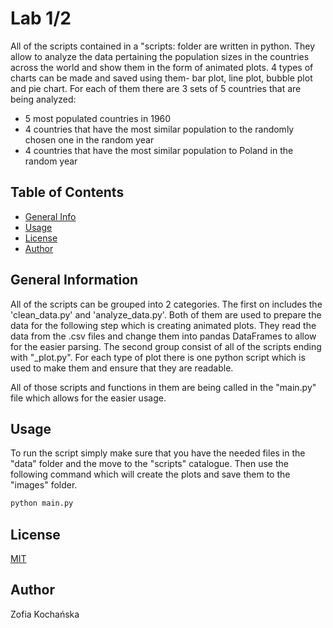 # Lab 1/2

All of the scripts contained in a "scripts: folder are written in python. They allow to analyze the data pertaining the population sizes in the countries across the world and show them in the form of animated plots. 4 types of charts can be made and saved using them- bar plot, line plot, bubble plot and pie chart. For each of them there are 3 sets of 5 countries that are being analyzed:
* 5 most populated countries in 1960
* 4 countries that have the most similar population to the randomly chosen one in the random year
* 4 countries that have the most similar population to Poland in the random year


## Table of Contents
* [General Info](#general-information)
* [Usage](#usage)
* [License](#license)
* [Author](#author)

## General Information

All of the scripts can be grouped into 2 categories. The first on includes the 'clean_data.py' and 'analyze_data.py'. Both of them are used to prepare the data for the following step which is creating animated plots. They read the data from the .csv files and change them into pandas DataFrames to allow for the easier parsing.
The second group consist of all of the scripts ending with "_plot.py". For each type of plot there is one python script which is used to make them and ensure that they are readable.

All of those scripts and functions in them are being called in the "main.py" file which allows for the easier usage.

## Usage
To run the script simply make sure that you have the needed files in the "data" folder and the move to the "scripts" catalogue. Then use the following command which will create the plots and save them to the "images" folder.

```python 
python main.py
```

## License
[MIT](https://choosealicense.com/licenses/mit/)

## Author
Zofia Kochańska

